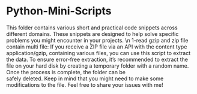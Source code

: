 # Python-Mini-Scripts
This folder contains various short and practical code snippets across different domains. These snippets are designed to help solve specific problems you might encounter in your projects.
\n
1-read gzip and zip file contain multi file:
    If you receive a ZIP file via an API with the content type application/gzip,
    containing various files, you can use this script to extract the data.
    To ensure error-free extraction, it’s recommended to extract the file on your hard disk by creating a temporary folder with a random name. Once the process is complete, the folder can be   
    safely deleted.
    Keep in mind that you might need to make some modifications to the file.
    Feel free to share your issues with me!
